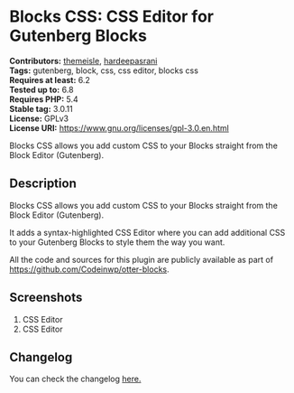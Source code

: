 # Blocks CSS: CSS Editor for Gutenberg Blocks

**Contributors:** [themeisle](https://profiles.wordpress.org/themeisle/), [hardeepasrani](https://profiles.wordpress.org/hardeepasrani/)  
**Tags:** gutenberg, block, css, css editor, blocks css  
**Requires at least:** 6.2  
**Tested up to:** 6.8  
**Requires PHP:** 5.4  
**Stable tag:** 3.0.11  
**License:** GPLv3  
**License URI:** https://www.gnu.org/licenses/gpl-3.0.en.html

Blocks CSS allows you add custom CSS to your Blocks straight from the Block Editor (Gutenberg).

## Description

Blocks CSS allows you add custom CSS to your Blocks straight from the Block Editor (Gutenberg).

It adds a syntax-highlighted CSS Editor where you can add additional CSS to your Gutenberg Blocks to style them the way you want.

All the code and sources for this plugin are publicly available as part of https://github.com/Codeinwp/otter-blocks.

## Screenshots

1. CSS Editor
2. CSS Editor

## Changelog

You can check the changelog [here.](https://github.com/Codeinwp/otter-blocks/blob/master/CHANGELOG.md)
